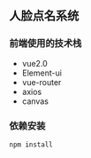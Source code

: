 ## 人脸点名系统
### 前端使用的技术栈
* vue2.0
* Element-ui
* vue-router
* axios
* canvas
### 依赖安装
```
npm install 
```
